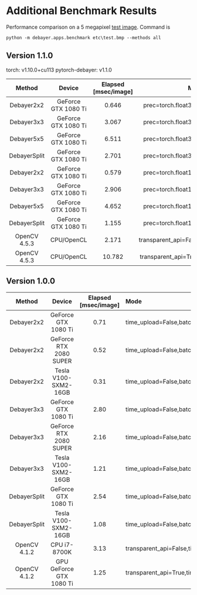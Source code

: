 # Additional Benchmark Results

Performance comparison on a 5 megapixel [test image](etc/test.bmp). Command is
```
python -m debayer.apps.benchmark etc\test.bmp --methods all
```

## Version 1.1.0
torch: v1.10.0+cu113
pytorch-debayer: v1.1.0

Method | Device | Elapsed [msec/image] | Mode |
|:----:|:------:|:-------:|:----:|
| Debayer2x2 | GeForce GTX 1080 Ti | 0.646 | prec=torch.float32,time_upload=False |
| Debayer3x3 | GeForce GTX 1080 Ti | 3.067 | prec=torch.float32,time_upload=False |
| Debayer5x5 | GeForce GTX 1080 Ti | 6.511 | prec=torch.float32,time_upload=False |
| DebayerSplit | GeForce GTX 1080 Ti | 2.701 | prec=torch.float32,time_upload=False |
| Debayer2x2 | GeForce GTX 1080 Ti | 0.579 | prec=torch.float16,time_upload=False |
| Debayer3x3 | GeForce GTX 1080 Ti | 2.906 | prec=torch.float16,time_upload=False |
| Debayer5x5 | GeForce GTX 1080 Ti | 4.652 | prec=torch.float16,time_upload=False |
| DebayerSplit | GeForce GTX 1080 Ti | 1.155 | prec=torch.float16,time_upload=False |
| OpenCV 4.5.3 | CPU/OpenCL | 2.171 | transparent_api=False,time_upload=False |
| OpenCV 4.5.3 | CPU/OpenCL | 10.782 | transparent_api=True,time_upload=False |




## Version 1.0.0

Method | Device | Elapsed [msec/image] | Mode |
|:----:|:------:|:-------:|:----|
| Debayer2x2 | GeForce GTX 1080 Ti | 0.71 | time_upload=False,batch_size=10 |
| Debayer2x2 | GeForce RTX 2080 SUPER | 0.52 | time_upload=False,batch_size=10 |
| Debayer2x2 | Tesla V100-SXM2-16GB | 0.31 | time_upload=False,batch_size=10 |
| Debayer3x3 | GeForce GTX 1080 Ti | 2.80 | time_upload=False,batch_size=10 |
| Debayer3x3 | GeForce RTX 2080 SUPER | 2.16 | time_upload=False,batch_size=10 |
| Debayer3x3 | Tesla V100-SXM2-16GB | 1.21 | time_upload=False,batch_size=10 |
| DebayerSplit | GeForce GTX 1080 Ti | 2.54 | time_upload=False,batch_size=10 |
| DebayerSplit | Tesla V100-SXM2-16GB | 1.08 | time_upload=False,batch_size=10 |
| OpenCV 4.1.2 | CPU i7-8700K | 3.13 | transparent_api=False,time_upload=False,batch_size=10 |
| OpenCV 4.1.2 | GPU GeForce GTX 1080 Ti | 1.25 | transparent_api=True,time_upload=False,batch_size=10 |